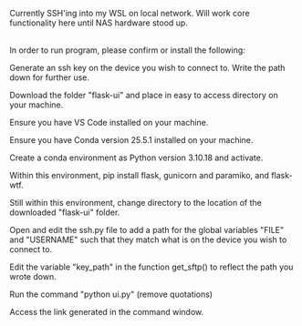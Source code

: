 Currently SSH'ing into my WSL on local network. Will work core functionality here until NAS hardware stood up.
<br />
<br />



In order to run program, please confirm or install the following:

Generate an ssh key on the device you wish to connect to. Write the path down for further use. 

Download the folder "flask-ui" and place in easy to access directory on your machine.

Ensure you have VS Code installed on your machine.

Ensure you have Conda version 25.5.1 installed on your machine.

Create a conda environment as Python version 3.10.18 and activate.

Within this environment, pip install flask, gunicorn and paramiko, and flask-wtf.

Still within this environment, change directory to the location of the downloaded "flask-ui" folder.

Open and edit the ssh.py file to add a path for the global variables "FILE" and "USERNAME" such that they match what is on the device you wish to connect to.

Edit the variable "key_path" in the function get_sftp() to reflect the path you wrote down.

Run the command "python ui.py" (remove quotations)

Access the link generated in the command window.


